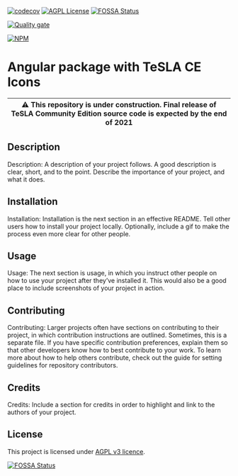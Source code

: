[![codecov](https://codecov.io/gh/tesla-ce/angular-icons/branch/main/graph/badge.svg?token=lSrcEgVFMz)](https://codecov.io/gh/tesla-ce/angular-icons)
[![AGPL License](https://img.shields.io/badge/license-AGPL-blue.svg)](http://www.gnu.org/licenses/agpl-3.0)
[![FOSSA Status](https://app.fossa.com/api/projects/custom%2B26246%2Fgithub.com%2Ftesla-ce%2Fangular-icons.svg?type=shield)](https://app.fossa.com/projects/custom%2B26246%2Fgithub.com%2Ftesla-ce%2Fangular-icons?ref=badge_shield)

[![Quality gate](https://sonar.sunai.uoc.edu/api/project_badges/quality_gate?project=angular-icons)](https://sonar.sunai.uoc.edu/dashboard?id=angular-icons)

[![NPM](https://nodei.co/npm/@tesla-ce/icons.png)](https://npmjs.org/package/@tesla-ce/icons)

# Angular package with TeSLA CE Icons

| :warning: This repository is **under construction**. Final release of TeSLA Community Edition source code is expected by the **end of 2021** |
| --- |

## Description
Description: A description of your project follows. A good description is clear, short, and to the point. Describe the importance of your project, and what it does.

## Installation
Installation: Installation is the next section in an effective README. Tell other users how to install your project locally. Optionally, include a gif to make the process even more clear for other people.

## Usage
Usage: The next section is usage, in which you instruct other people on how to use your project after they’ve installed it. This would also be a good place to include screenshots of your project in action.

## Contributing
Contributing: Larger projects often have sections on contributing to their project, in which contribution instructions are outlined. Sometimes, this is a separate file. If you have specific contribution preferences, explain them so that other developers know how to best contribute to your work. To learn more about how to help others contribute, check out the guide for setting guidelines for repository contributors.

## Credits
Credits: Include a section for credits in order to highlight and link to the authors of your project.

## License
This project is licensed under [AGPL v3 licence](http://www.gnu.org/licenses/agpl-3.0).

[![FOSSA Status](https://app.fossa.com/api/projects/custom%2B26246%2Fgithub.com%2Ftesla-ce%2Fangular-icons.svg?type=large)](https://app.fossa.com/projects/custom%2B26246%2Fgithub.com%2Ftesla-ce%2Fangular-icons?ref=badge_large)
